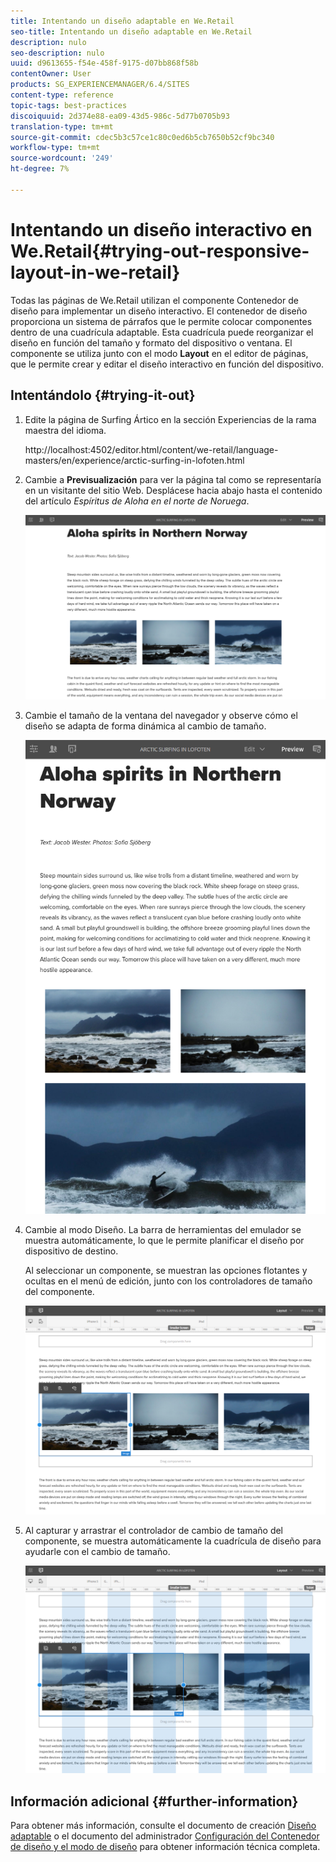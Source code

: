 ```yaml
---
title: Intentando un diseño adaptable en We.Retail
seo-title: Intentando un diseño adaptable en We.Retail
description: nulo
seo-description: nulo
uuid: d9613655-f54e-458f-9175-d07bb868f58b
contentOwner: User
products: SG_EXPERIENCEMANAGER/6.4/SITES
content-type: reference
topic-tags: best-practices
discoiquuid: 2d374e88-ea09-43d5-986c-5d77b0705b93
translation-type: tm+mt
source-git-commit: cdec5b3c57ce1c80c0ed6b5cb7650b52cf9bc340
workflow-type: tm+mt
source-wordcount: '249'
ht-degree: 7%

---
```



# Intentando un diseño interactivo en We.Retail{#trying-out-responsive-layout-in-we-retail}

Todas las páginas de We.Retail utilizan el componente Contenedor de diseño para implementar un diseño interactivo. El contenedor de diseño proporciona un sistema de párrafos que le permite colocar componentes dentro de una cuadrícula adaptable. Esta cuadrícula puede reorganizar el diseño en función del tamaño y formato del dispositivo o ventana. El componente se utiliza junto con el modo **Layout** en el editor de páginas, que le permite crear y editar el diseño interactivo en función del dispositivo.

## Intentándolo {#trying-it-out}

1. Edite la página de Surfing Ártico en la sección Experiencias de la rama maestra del idioma.

   http://localhost:4502/editor.html/content/we-retail/language-masters/en/experience/arctic-surfing-in-lofoten.html

1. Cambie a **Previsualización** para ver la página tal como se representaría en un visitante del sitio Web. Desplácese hacia abajo hasta el contenido del artículo *Espíritus de Aloha en el norte de Noruega*.

   ![chlimage_1-178](assets/chlimage_1-178.png)

1. Cambie el tamaño de la ventana del navegador y observe cómo el diseño se adapta de forma dinámica al cambio de tamaño.

   ![chlimage_1-179](assets/chlimage_1-179.png)

1. Cambie al modo Diseño. La barra de herramientas del emulador se muestra automáticamente, lo que le permite planificar el diseño por dispositivo de destino.

   Al seleccionar un componente, se muestran las opciones flotantes y ocultas en el menú de edición, junto con los controladores de tamaño del componente.

   ![chlimage_1-180](assets/chlimage_1-180.png)

1. Al capturar y arrastrar el controlador de cambio de tamaño del componente, se muestra automáticamente la cuadrícula de diseño para ayudarle con el cambio de tamaño.

   ![chlimage_1-181](assets/chlimage_1-181.png)

## Información adicional {#further-information}

Para obtener más información, consulte el documento de creación [Diseño adaptable](/help/sites-authoring/responsive-layout.md) o el documento del administrador [Configuración del Contenedor de diseño y el modo de diseño](/help/sites-administering/configuring-responsive-layout.md) para obtener información técnica completa.
